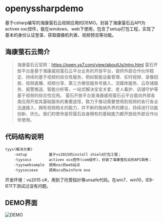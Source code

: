 # openyssharpdemo
基于csharp编写的海康萤石云视频应用的DEMO。封装了海康萤石云API为activex oxc控件，能在windows、web下使用，包含了setup打包工程，实现了基本的身份认证登录、获取摄像机列表、视频预览等功能。

## 海康萤石云简介

>海康萤石云官网：https://open.ys7.com/view/aboutUs/intro.html 
萤石开放平台是基于海康威视萤石云平台业务的开放平台，提供外部合作伙伴稳定、持续的基于视频的综合性服务，例如智能设备管理、实时视频、录像回放、视频直播、视频分享、第三方微信服务号接入、流媒体服务、云存储服务、报警推送、智能分析等，一站式解决宝宝关爱、老人看护、店铺守护等基于视频的综合性应用。
萤石开放平台是海康威视萤石云平台面向外部各类应用开放其基础服务的重要途径，致力于推动需要使用到视频的各行各业迅速接入、拥有视频相关的能力，并不断的吸纳外界的建议，持续进行功能创新、优化。我们的使命是将萤石自身拥有的基础能力都开放给外部合作伙伴使用。

## 代码结构说明

    tyys(解决方案)
        -setup          基于vs2015的install shield打包工程；
        -tyysocx        activex ocx控件(com组件)，封装了海康萤石云的API调用；
        -tyyswebsample  调用oxc的web站点
        -tyysocxexe     调用ocx的winform exe

开发环境：vs2015 c#，用到了托管指针等unsafe代码。在win7、win10，IE8-IE11下测试过没有问题。

## DEMO界面

![DEMO](https://github.com/michael-laoyu/openyssharpdemo/blob/master/sample.png?raw=true)


